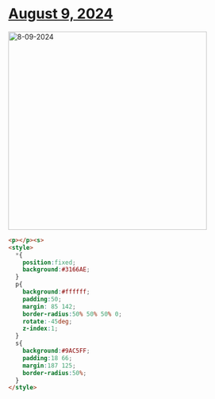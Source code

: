 # [August 9, 2024](https://cssbattle.dev/play/uI6cZAdY3FYOFyDxFyjs)

<img src="https://firebasestorage.googleapis.com/v0/b/cssbattleapp.appspot.com/o/user%2Fe6YbeBahWNPT7VpE2rE2p85byxa2%2Ftargets%2Ftarget_oOYO5s2@2x.png?alt=media" width="400" alt="8-09-2024" />

```html
<p></p><s>
<style>
  *{
    position:fixed;
    background:#3166AE;
  }
  p{
    background:#ffffff;
    padding:50;
    margin: 85 142;
    border-radius:50% 50% 50% 0;
    rotate:-45deg;
    z-index:1;
  }
  s{
    background:#9AC5FF;
    padding:18 66;
    margin:187 125;
    border-radius:50%;
  }
</style>
```
